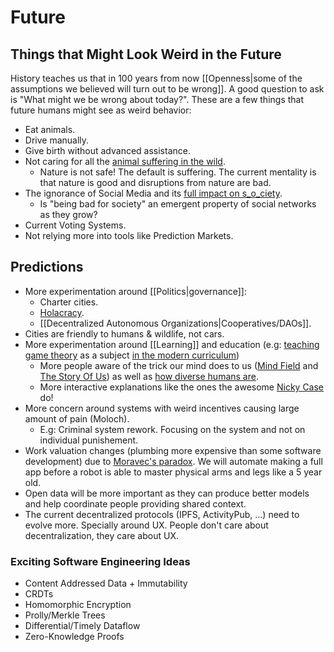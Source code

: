 # Future

## Things that Might Look Weird in the Future

History teaches us that in 100 years from now [[Openness|some of the assumptions we believed will turn out to be wrong]]. A good question to ask is "What might we be wrong about today?". These are a few things that future humans might see as weird behavior:

- Eat animals.
- Drive manually.
- Give birth without advanced assistance.
- Not caring for all the [animal suffering in the wild](https://longtermrisk.org/the-importance-of-wild-animal-suffering/).
  - Nature is not safe! The default is suffering. The current mentality is that nature is good and disruptions from nature are bad.
- The ignorance of Social Media and its [full impact on s_o_ciety](https://twitter.com/M_B_Petersen/status/1483457679800651787).
  - Is "being bad for society" an emergent property of social networks as they grow?
- Current Voting Systems.
- Not relying more into tools like Prediction Markets.

## Predictions

- More experimentation around [[Politics|governance]]:
  - Charter cities.
  - [Holacracy](https://en.m.wikipedia.org/wiki/Holacracy).
  - [[Decentralized Autonomous Organizations|Cooperatives/DAOs]].
- Cities are friendly to humans & wildlife, not cars.
- More experimentation around [[Learning]] and education (e.g: [teaching game theory](https://twitter.com/BoyanSlat/status/1469063939417907204) as a subject [in the modern curriculum](https://seths.blog/2021/09/the-modern-curriculum/))
  - More people aware of the trick our mind does to us ([Mind Field](https://www.youtube.com/playlist?list=PLZRRxQcaEjA4qyEuYfAMCazlL0vQDkIj2) and [The Story Of Us](https://waitbutwhy.com/2019/08/story-of-us.html)) as well as [how diverse humans are](https://youtu.be/fC5qucSk18w).
  - More interactive explanations like the ones the awesome [Nicky Case](https://ncase.me/) do!
- More concern around systems with weird incentives causing large amount of pain (Moloch).
  - E.g: Criminal system rework. Focusing on the system and not on individual punishement.
- Work valuation changes (plumbing more expensive than some software development) due to [Moravec's paradox](https://en.wikipedia.org/wiki/Moravec%27s_paradox). We will automate making a full app before a robot is able to master physical arms and legs like a 5 year old.
- Open data will be more important as they can produce better models and help coordinate people providing shared context.
- The current decentralized protocols (IPFS, ActivityPub, ...) need to evolve more. Specially around UX. People don't care about decentralization, they care about UX.

### Exciting Software Engineering Ideas

- Content Addressed Data + Immutability
- CRDTs
- Homomorphic Encryption
- Prolly/Merkle Trees
- Differential/Timely Dataflow
- Zero-Knowledge Proofs
